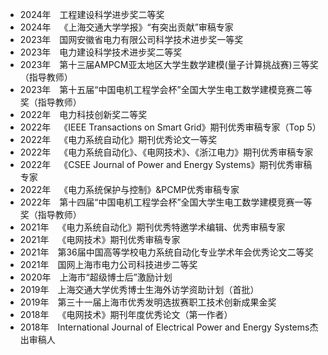 * 2024年&emsp;工程建设科学进步奖二等奖
* 2024年&emsp;《上海交通大学学报》“有突出贡献”审稿专家
* 2023年&emsp;国网安徽省电力有限公司科学技术进步奖一等奖
* 2023年&emsp;电力建设科学技术进步奖二等奖
* 2023年&emsp;第十三届AMPCM亚太地区大学生数学建模(量子计算挑战赛)三等奖（指导教师）
* 2023年&emsp;第十五届“中国电机工程学会杯”全国大学生电工数学建模竞赛二等奖（指导教师）
* 2022年&emsp;电力科技创新奖二等奖
* 2022年&emsp;《IEEE Transactions on Smart Grid》期刊优秀审稿专家（Top 5）
* 2022年&emsp;《电力系统自动化》期刊优秀论文一等奖
* 2022年&emsp;《电力系统自动化》、《电网技术》、《浙江电力》期刊优秀审稿专家
* 2022年&emsp;《CSEE Journal of Power and Energy Systems》期刊优秀审稿专家
* 2022年&emsp;《电力系统保护与控制》&PCMP优秀审稿专家
* 2022年&emsp;第十四届“中国电机工程学会杯”全国大学生电工数学建模竞赛一等奖（指导教师）
* 2021年&emsp;《电力系统自动化》期刊优秀特邀学术编辑、优秀审稿专家
* 2021年&emsp;《电网技术》期刊优秀审稿专家
* 2021年&emsp;第36届中国高等学校电力系统自动化专业学术年会优秀论文二等奖
* 2021年&emsp;国网上海市电力公司科技进步二等奖
* 2020年&emsp;上海市“超级博士后”激励计划
* 2019年&emsp;上海交通大学优秀博士生海外访学资助计划（首批）
* 2019年&emsp;第三十一届上海市优秀发明选拔赛职工技术创新成果金奖
* 2018年&emsp;《电网技术》期刊年度优秀论文（第一作者）
*	2018年&emsp;International Journal of Electrical Power and Energy Systems杰出审稿人

